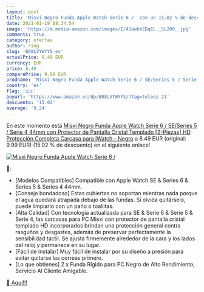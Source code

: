 ```yaml
---
layout: post
title: 'Misxi Negro Funda Apple Watch Serie 6 /  con un 15.02 % de descuento'
date: 2021-01-19 08:34:54
image: 'https://m.media-amazon.com/images/I/41awhkEDqEL._SL200_.jpg'
comments: true
category: ofertas
author: ring
slug: 'B08LVYWYYS-es'
actualPrice: 8.49 EUR
currency: EUR
price: 8.49
comparePrice: 9.99 EUR
prodname: 'Misxi Negro Funda Apple Watch Serie 6 / SE/Series 5 / Serie 4 44mm con Protector de Pantalla Cristal Templado [2-Piezas]  HD Protección Completa Carcasa para iWatch - Negro'
country: 'es'
flag: '🇪🇸'
buyurl: 'https://www.amazon.es/dp/B08LVYWYYS/?tag=tolees-21'
descuento: '15.02'
average: '9.24'
---
```


En este momento está [Misxi Negro Funda Apple Watch Serie 6 / SE/Series 5 / Serie 4 44mm con Protector de Pantalla Cristal Templado [2-Piezas]  HD Protección Completa Carcasa para iWatch - Negro](https://www.amazon.es/dp/B08LVYWYYS/?tag=tolees-21) a 8.49 EUR (original: 9.99 EUR) (15.02 %  de descuento) en el siguiente enlace!

[![Misxi Negro Funda Apple Watch Serie 6 / ](https://m.media-amazon.com/images/I/41awhkEDqEL._SL200_.jpg)](https://www.amazon.es/dp/B08LVYWYYS/?tag=tolees-21)

🔎:

- [Modelos Compatibles] Compatible con Apple Watch SE & Series 6 & Series 5 & Series 4 44mm.
- [Consejo bondadoso] Estas cubiertas no soportan mientras nada porque el agua quedará atrapada debajo de las fundas. Si olvida quitárselo, puede limpiarlo con un paño o toallitas.
- [Alta Calidad] Con tecnología actualizada para SE & Serie 6 & Serie 5 & Serie 4, las carcasas para PC Misxi con protector de pantalla cristal templado HD incorporados brindan una protección general contra rasguños y desgastes, además de preservar perfectamente la sensibilidad táctil. Se ajusta firmemente alrededor de la cara y los lados del reloj y permanece en su lugar.
- [Fácil de instalar] Muy fácil de instalar por su diseño a presión para evitar quitarse las correas primero.
- [Lo que obtienes] 2 x Funda Rígido para PC Negro de Alto Rendimiento, Servicio Al Cliente Amigable.

[🛒 Aquí!!!](https://www.amazon.es/dp/B08LVYWYYS/?tag=tolees-21)
